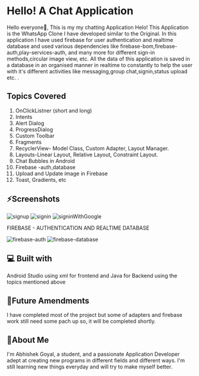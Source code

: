 # **Hello! A Chat Application**
Hello everyone👋, This is my my chatting Application Helo! This Application is the WhatsApp Clone I have developed similar to the Original. 
In this application I have used firebase for user authentication and realtime database and used various dependencies like 
firebase-bom,firebase-auth,play-services-auth, and many more for different sign-in methods,circular image view, etc.
All the data of this application is saved in a database in an organised manner in realtime to constantly to help the user with it's different activities like messaging,group chat,signin,status upload etc.  .

## **Topics Covered**

1) OnClickListner (short and long)
2) Intents
3) Alert Dialog
4) ProgressDialog
5) Custom Toolbar
6) Fragments
7) RecyclerView- Model Class, Custom Adapter, Layout Manager.
8) Layouts-Linear Layout, Relative Layout, Constraint Layout.
9) Chat Bubbles in Android 
10) Firebase -auth,database 
11) Upload and Update image in Firebase
10) Toast, Gradients, etc


## **⚡Screenshots**

![signup](https://user-images.githubusercontent.com/107198836/182030264-8ed3d4db-42df-4d56-991a-4ed6a4536e81.png)
![signin](https://user-images.githubusercontent.com/107198836/182030284-174b3d46-7604-41e5-99f7-5ae5c8c88151.png)
![signinWithGoogle](https://user-images.githubusercontent.com/107198836/182030293-fdcaa5b3-0654-4f87-a9e2-d8814771ad15.png)

FIREBASE - AUTHENTICATION AND REALTIME DATABASE

![firebase-auth](https://user-images.githubusercontent.com/107198836/182030755-1875714b-17ca-4f5f-9c14-020bacac94a2.png)
![firebase-database](https://user-images.githubusercontent.com/107198836/182030761-ada0158a-34cc-4c60-be15-705cef6bd23d.png)

## **💻 Built with**
Android Studio using xml for frontend and Java for Backend using the topics mentioned above

## **🚀Future Amendments**
I have completed most of the project but some of adapters and firebase work still need some pach up so, it will be completed shortly.

## **🤔About Me**
I'm Abhishek Goyal, a student, and a passionate Application Developer adept at creating new programs in different fields and different ways.
I'm still learning new things everyday and will try to make myself better.




